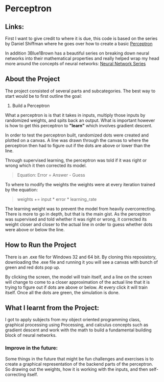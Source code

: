 # Perceptron 

## Links: 
First I want to give credit to where it is due, this code is based on the series by Daniel Shiffman where he goes over how to create a basic [Perceptron](https://www.youtube.com/watch?v=XJ7HLz9VYz0&list=PLRqwX-V7Uu6Y7MdSCaIfsxc561QI0U0Tb)

In addition 3Blue1Brown has a beautiful series on breaking down neural networks into their mathematical properties and really helped wrap my head more around the concepts of neural networks: [Neural Network Series](https://www.youtube.com/watch?v=aircAruvnKk&list=PLZHQObOWTQDNU6R1_67000Dx_ZCJB-3pi)

## About the Project
The project consisted of several parts and subcategories. The best way to start would be to first outline the goal:
1. Build a Perceptron

What a perceptron is is that it takes in inputs, multiply those inputs by randomized weights, and spits back an output. What is important however is how to get this perceptron to **"learn"** which involves gradient descent. 

In order to test the perceptron built, randomized dots were created and plotted on a canvas. A line was drawn through the canvas to where the perceptron then had to figure out if the dots are above or lower than the line. 

Through supervised learning, the perceptron was told if it was right or wrong which it then corrected its model. 

>Equation: Error = Answer - Guess

To where to modify the weights the weights were at every iteration trained by the equation:

> weights += input * error * learning_rate

The learning weight was to prevent the model from heavily overcorrecting. There is more to go in depth, but that is the main gist. As the perceptron was supervised and told whether it was right or wrong, it corrected its weight closer and closer to the actual line in order to guess whether dots were above or below the line. 

## How to Run the Project

There is an .exe file for Windows 32 and 64 bit. By cloning this reposistory, downloading the .exe file and running it you will see a canvas with bunch of green and red dots pop up. 

By clicking the screen, the model will train itself, and a line on the screen will change to come to a closer approximation of the actual line that it is trying to figure out if dots are above or below. At every click it will train itself. Once all the dots are green, the simulation is done. 

## What I learnt from the Project:

I got to apply subjects from my object oriented programming class, graphical processing using Processing, and calculus concepts such as gradient descent and work with the math to build a fundamental building block of neural networks. 

### Improve in the future:

Some things in the future that might be fun challenges and exercises is to create a graphical representation of the backend parts of the perceptron. So drawing out the weights, how it is working with the inputs, and then self-correcting itself. 
